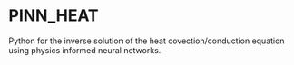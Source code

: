 # PINN_HEAT
Python for the inverse solution of the heat covection/conduction equation using physics informed neural networks.
